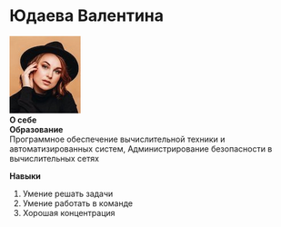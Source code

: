 # Юдаева Валентина
![фото](img/IMG_7357.jpg)  
**О себе**  
**Образование**  
Программное обеспечение вычислительной техники и автоматизированных систем, Администрирование безопасности в вычислительных сетях

**Навыки**
1. Умение решать задачи
1. Умение работать в команде
1. Хорошая концентрация
